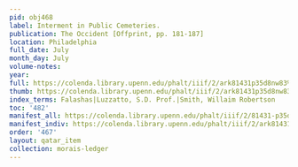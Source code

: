 ```yaml
---
pid: obj468
label: Interment in Public Cemeteries.
publication: The Occident [Offprint, pp. 181-187]
location: Philadelphia
full_date: July
month_day: July
volume-notes:
year:
full: https://colenda.library.upenn.edu/phalt/iiif/2/ark81431p35d8nw83%2FSHA256E-s7842759--a710112a0fb7eaf3f3ba1a362ab884834d5c9b79ee3d674b70c6e1e30340907a.jpeg/full/3500,/0/default.jpg
thumb: https://colenda.library.upenn.edu/phalt/iiif/2/ark81431p35d8nw83%2FSHA256E-s7842759--a710112a0fb7eaf3f3ba1a362ab884834d5c9b79ee3d674b70c6e1e30340907a.jpeg/full/!200,200/0/default.jpg
index_terms: Falashas|Luzzatto, S.D. Prof.|Smith, Willaim Robertson
toc: '482'
manifest_all: https://colenda.library.upenn.edu/phalt/iiif/2/81431-p35d8nw83/manifest
manifest_indiv: https://colenda.library.upenn.edu/phalt/iiif/2/ark81431p35d8nw83%2FSHA256E-s7842759--a710112a0fb7eaf3f3ba1a362ab884834d5c9b79ee3d674b70c6e1e30340907a.jpeg
order: '467'
layout: qatar_item
collection: morais-ledger
---
```

